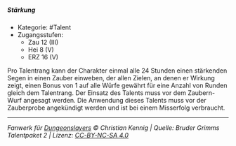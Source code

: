 <!---
Dies ist ein Fanwerk für DUNGEONSLAYERS © von Christian Kennig

Quellen:      [Bruder Grimms Talentpaket 2](https://www.f-space.de/ds4/downloads.html)
              [Talentbeschreibungen](https://www.f-space.de/ds4/tools-talentcards.html)
License:      [CC-BY-NC-SA 4.0](https://creativecommons.org/licenses/by-nc-sa/4.0/deed.de)
Richtlinien:  [Fanwerkrichtlinien](https://www.dungeonslayers.net/fanwerk-richtlinien/)
Autor:        Zauberlehrling
-->

##### Stärkung

- Kategorie: #Talent
- Zugangsstufen:
  - Zau 12 (III)
  - Hei 8 (V)
  - ERZ 16 (V)

Pro Talentrang kann der Charakter einmal alle 24 Stunden einen stärkenden Segen in einen Zauber einweben, der allen Zielen, an denen er Wirkung zeigt, einen Bonus von 1 auf alle Würfe gewährt für eine Anzahl von Runden gleich dem Talentrang. Der Einsatz des Talents muss vor dem Zaubern-Wurf angesagt werden. Die Anwendung dieses Talents muss vor der Zauberprobe angekündigt werden und ist bei einem Misserfolg verbraucht.

---

_Fanwerk für [Dungeonslayers](https://www.dungeonslayers.net/) © Christian Kennig | Quelle: Bruder Grimms Talentpaket 2 | Lizenz: [CC-BY-NC-SA 4.0](https://creativecommons.org/licenses/by-nc-sa/4.0/deed.de)_

